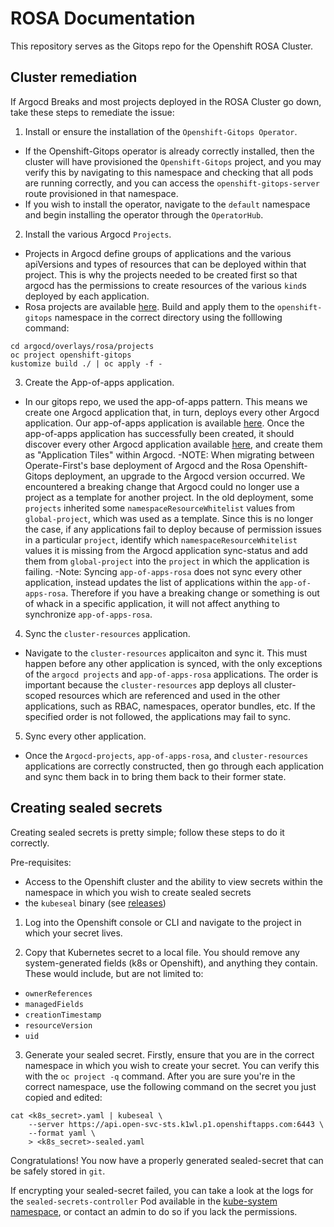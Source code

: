 # ROSA Documentation

This repository serves as the Gitops repo for the Openshift ROSA Cluster.

## Cluster remediation

If Argocd Breaks and most projects deployed in the ROSA Cluster go down, take these steps to remediate the issue:

1. Install or ensure the installation of the `Openshift-Gitops Operator`.
  - If the Openshift-Gitops operator is already correctly installed, then the cluster will have provisioned the `Openshift-Gitops` project, and you may verify this by navigating to this namespace and checking that all pods are running correctly, and you can access the `openshift-gitops-server` route provisioned in that namespace.
  - If you wish to install the operator, navigate to the `default` namespace and begin installing the operator through the `OperatorHub`.
2. Install the various Argocd `Projects`.
  - Projects in Argocd define groups of applications and the various apiVersions and types of resources that can be deployed within that project. This is why the projects needed to be created first so that argocd has the permissions to create resources of the various `kind`s deployed by each application.
  - Rosa projects are available [here](https://github.com/redhat-et/rosa-apps/tree/main/argocd/overlays/rosa/projects). Build and apply them to the `openshift-gitops` namespace in the correct directory using the folllowing command:

  ```
  cd argocd/overlays/rosa/projects
  oc project openshift-gitops
  kustomize build ./ | oc apply -f -
  ```

3. Create the App-of-apps application.
  - In our gitops repo, we used the app-of-apps pattern. This means we create one Argocd application that, in turn, deploys every other Argocd application. Our app-of-apps application is available [here](https://github.com/redhat-et/rosa-apps/tree/main/argocd/overlays/rosa/applications/app-of-apps). Once the app-of-apps application has successfully been created, it should discover every other Argocd application available [here](https://github.com/redhat-et/rosa-apps/tree/main/argocd/overlays/rosa/applications/envs/rosa), and create them as "Application Tiles" within Argocd.
  -NOTE: When migrating between Operate-First's base deployment of Argocd and the Rosa Openshift-Gitops deployment, an upgrade to the Argocd version occurred. We encountered a breaking change that Argocd could no longer use a project as a template for another project. In the old deployment, some `projects` inherited some `namespaceResourceWhitelist` values from `global-project`, which was used as a template. Since this is no longer the case, if any applications fail to deploy because of permission issues in a particular `project`, identify which `namespaceResourceWhitelist` values it is missing from the Argocd application sync-status and add them from `global-project` into the `project` in which the application is failing.
  -Note: Syncing `app-of-apps-rosa` does not sync every other application, instead updates the list of applications within the `app-of-apps-rosa`. Therefore if you have a breaking change or something is out of whack in a specific application, it will not affect anything to synchronize `app-of-apps-rosa`.
4. Sync the `cluster-resources` application.
  - Navigate to the `cluster-resources` applicaiton and sync it. This must happen before any other application is synced, with the only exceptions of the `argocd projects` and `app-of-apps-rosa` applications. The order is important because the `cluster-resources` app deploys all cluster-scoped resources which are referenced and used in the other applications, such as RBAC, namespaces, operator bundles,  etc. If the specified order is not followed, the applications may fail to sync.
5. Sync every other application.
  - Once the `Argocd-projects`, `app-of-apps-rosa`, and `cluster-resources` applications are correctly constructed, then go through each application and sync them back in to bring them back to their former state.

## Creating sealed secrets

Creating sealed secrets is pretty simple; follow these steps to do it correctly.

Pre-requisites:
- Access to the Openshift cluster and the ability to view secrets within the namespace in which you wish to create sealed secrets
- the `kubeseal` binary (see [releases](https://github.com/bitnami-labs/sealed-secrets/releases))

1. Log into the Openshift console or CLI and navigate to the project in which your secret lives.

2. Copy that Kubernetes secret to a local file. You should remove any system-generated fields (k8s or Openshift), and anything they contain. These would include, but are not limited to:
  - `ownerReferences`
  - `managedFields`
  - `creationTimestamp`
  - `resourceVersion`
  - `uid`

3. Generate your sealed secret. Firstly, ensure that you are in the correct namespace in which you wish to create your secret. You can verify this with the `oc project -q` command. After you are sure you're in the correct namespace, use the following command on the secret you just copied and edited:

```
cat <k8s_secret>.yaml | kubeseal \
    --server https://api.open-svc-sts.k1wl.p1.openshiftapps.com:6443 \
    --format yaml \
    > <k8s_secret>-sealed.yaml
```

Congratulations! You now have a properly generated sealed-secret that can be safely stored in `git`.

If encrypting your sealed-secret failed, you can take a look at the logs for the `sealed-secrets-controller` Pod available in the [kube-system namespace](https://console-openshift-console.apps.open-svc-sts.k1wl.p1.openshiftapps.com/k8s/ns/kube-system/core~v1~Pod), or contact an admin to do so if you lack the permissions.
